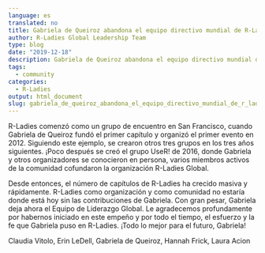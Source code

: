 ```yaml
---
language: es
translated: no
title: Gabriela de Queiroz abandona el equipo directivo mundial de R-Ladies
author: R-Ladies Global Leadership Team
type: blog
date: "2019-12-18"
description: Gabriela de Queiroz abandona el equipo directivo mundial de R-Ladies
tags:
  - community
categories:
  - R-Ladies
output: html_document
slug: gabriela_de_queiroz_abandona_el_equipo_directivo_mundial_de_r_ladies
---
```


R-Ladies comenzó como un grupo de encuentro en San Francisco, cuando Gabriela de Queiroz fundó el primer capítulo y organizó el primer evento en 2012.
Siguiendo este ejemplo, se crearon otros tres grupos en los tres años siguientes.
¡Poco después se creó el grupo UseR!
de 2016, donde Gabriela y otros organizadores se conocieron en persona, varios miembros activos de la comunidad cofundaron la organización R-Ladies Global.

Desde entonces, el número de capítulos de R-Ladies ha crecido masiva y rápidamente.
R-Ladies como organización y como comunidad no estaría donde está hoy sin las contribuciones de Gabriela.
Con gran pesar, Gabriela deja ahora el Equipo de Liderazgo Global.
Le agradecemos profundamente por habernos iniciado en este empeño y por todo el tiempo, el esfuerzo y la fe que Gabriela puso en R-Ladies.
¡Todo lo mejor para el futuro, Gabriela!

Claudia Vitolo, Erin LeDell, Gabriela de Queiroz, Hannah Frick, Laura Acion
